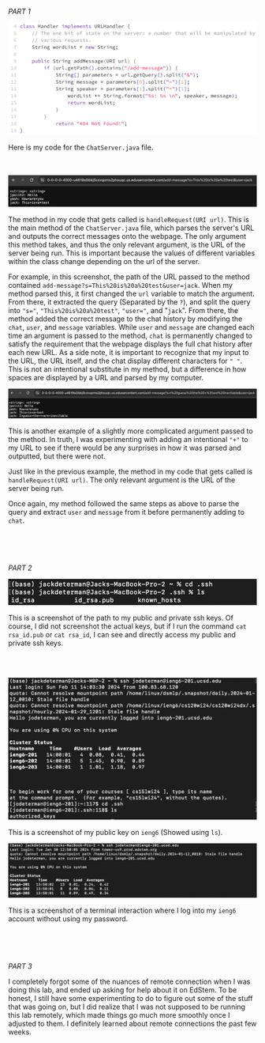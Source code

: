 _PART 1_


![image](Lab_Report_2_Chat.png)

Here is my code for the `ChatServer.java` file.
<br>
<br>
<br>

![image](Lab_Report_Screenshot.png)

The method in my code that gets called is `handleRequest(URI url)`. This is the main method of the `ChatServer.java` file, which parses the server's URL and outputs the correct messages onto the webpage. The only argument this method takes, and thus the only relevant argument, is the URL of the server being run. This is important because the values of different variables within the class change depending on the url of the server.

For example, in this screenshot, the path of the URL passed to the method contained `add-message?s=This%20is%20a%20test&user=jack`. When my method parsed this, it first changed the `url` variable to match the argument. From there, it extracted the query (Separated by the `?`), and split the query into `"s="`, `"This%20is%20a%20test"`, `"user="`, and "`jack`". From there, the method added the correct message to the chat history by modifying the `chat`, `user`, and `message` variables. While `user` and `message` are changed each time an argument is passed to the method, `chat` is permanently changed to satisfy the requirement that the webpage displays the full chat history after each new URL. As a side note, it is important to recognize that my input to the URL, the URL itself, and the chat display different characters for `" "`. This is not an intentional substitute in my method, but a difference in how spaces are displayed by a URL and parsed by my computer.

![image](Lab_Report_Screenshot_2.png)

This is another example of a slightly more complicated argument passed to the method. In truth, I was experimenting with adding an intentional `"+"` to my URL to see if there would be any surprises in how it was parsed and outputted, but there were not. 

Just like in the previous example, the method in my code that gets called is `handleRequest(URI url)`. The only relevant argument is the URL of the server being run.

Once again, my method followed the same steps as above to parse the query and extract `user` and `message` from it before permanently adding to  `chat`.

<br>
<br>
<br>

_PART 2_


![image](Lab_Report_Key_Screenshot.png)

This is a screenshot of the path to my public and private ssh keys. Of course, I did not screenshot the actual keys, but if I run the command `cat rsa_id.pub` or `cat rsa_id`, I can see and directly access my public and private ssh keys.

<br>
<br>
<be>

![image](pubkey_ieng6_lr2.png)

This is a screenshot of my public key on `ieng6` (Showed using `ls`).


![image](Remote_Connection_Screenshot.png)

This is a screenshot of a terminal interaction where I log into my `ieng6` account without using my password.

<br>
<br>
<br>

_PART 3_

I completely forgot some of the nuances of remote connection when I was doing this lab, and ended up asking for help about it on EdStem. To be honest, I still have some experimenting to do to figure out some of the stuff that was going on, but I did realize that I was not supposed to be running this lab remotely, which made things go much more smoothly once I adjusted to them. I definitely learned about remote connections the past few weeks.
